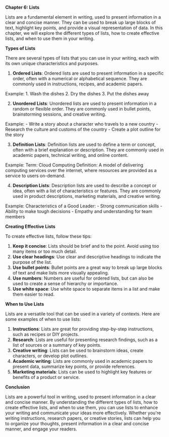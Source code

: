 <p><strong>Chapter 6: Lists</strong></p>

<p>Lists are a fundamental element in writing, used to present information in a clear and concise manner. They can be used to break up large blocks of text, highlight key points, and provide a visual representation of data. In this chapter, we will explore the different types of lists, how to create effective lists, and when to use them in your writing.</p>

<p><strong>Types of Lists</strong></p>

<p>There are several types of lists that you can use in your writing, each with its own unique characteristics and purposes.</p>

<ol>
<li><strong>Ordered Lists</strong>: Ordered lists are used to present information in a specific order, often with a numerical or alphabetical sequence. They are commonly used in instructions, recipes, and academic papers.</li>
</ol>

<p>Example:
1. Wash the dishes
2. Dry the dishes
3. Put the dishes away</p>

<ol start="2">
<li><strong>Unordered Lists</strong>: Unordered lists are used to present information in a random or flexible order. They are commonly used in bullet points, brainstorming sessions, and creative writing.</li>
</ol>

<p>Example:
- Write a story about a character who travels to a new country
- Research the culture and customs of the country
- Create a plot outline for the story</p>

<ol start="3">
<li><strong>Definition Lists</strong>: Definition lists are used to define a term or concept, often with a brief explanation or description. They are commonly used in academic papers, technical writing, and online content.</li>
</ol>

<p>Example:
Term: Cloud Computing
Definition: A model of delivering computing services over the internet, where resources are provided as a service to users on-demand.</p>

<ol start="4">
<li><strong>Description Lists</strong>: Description lists are used to describe a concept or idea, often with a list of characteristics or features. They are commonly used in product descriptions, marketing materials, and creative writing.</li>
</ol>

<p>Example:
Characteristics of a Good Leader:
- Strong communication skills
- Ability to make tough decisions
- Empathy and understanding for team members</p>

<p><strong>Creating Effective Lists</strong></p>

<p>To create effective lists, follow these tips:</p>

<ol>
<li><strong>Keep it concise</strong>: Lists should be brief and to the point. Avoid using too many items or too much detail.</li>
<li><strong>Use clear headings</strong>: Use clear and descriptive headings to indicate the purpose of the list.</li>
<li><strong>Use bullet points</strong>: Bullet points are a great way to break up large blocks of text and make lists more visually appealing.</li>
<li><strong>Use numbers</strong>: Numbers are useful for ordered lists, but can also be used to create a sense of hierarchy or importance.</li>
<li><strong>Use white space</strong>: Use white space to separate items in a list and make them easier to read.</li>
</ol>

<p><strong>When to Use Lists</strong></p>

<p>Lists are a versatile tool that can be used in a variety of contexts. Here are some examples of when to use lists:</p>

<ol>
<li><strong>Instructions</strong>: Lists are great for providing step-by-step instructions, such as recipes or DIY projects.</li>
<li><strong>Research</strong>: Lists are useful for presenting research findings, such as a list of sources or a summary of key points.</li>
<li><strong>Creative writing</strong>: Lists can be used to brainstorm ideas, create characters, or develop plot outlines.</li>
<li><strong>Academic writing</strong>: Lists are commonly used in academic papers to present data, summarize key points, or provide references.</li>
<li><strong>Marketing materials</strong>: Lists can be used to highlight key features or benefits of a product or service.</li>
</ol>

<p><strong>Conclusion</strong></p>

<p>Lists are a powerful tool in writing, used to present information in a clear and concise manner. By understanding the different types of lists, how to create effective lists, and when to use them, you can use lists to enhance your writing and communicate your ideas more effectively. Whether you're writing instructions, research papers, or creative stories, lists can help you to organize your thoughts, present information in a clear and concise manner, and engage your readers.</p>
